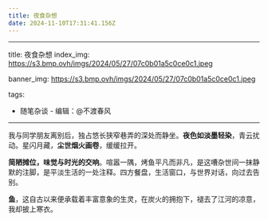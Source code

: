 ```yaml
---
title: 夜食杂想
date: 2024-11-10T17:31:41.156Z
---
```



---
title: 夜食杂想
index_img: https://s3.bmp.ovh/imgs/2024/05/27/07c0b01a5c0ce0c1.jpeg

banner_img: https://s3.bmp.ovh/imgs/2024/05/27/07c0b01a5c0ce0c1.jpeg

tags:                       
   - 随笔杂谈  - 编辑：@不渡春风
---
我与同学朋友离别后，独占悠长狭窄巷弄的深处而静坐。**夜色如淡墨轻染**，青云扰动。星闪月藏，**尘世烟火画卷**，缓缓拉开。

**简陋摊位，味觉与时光的交响**。喧嚣一隅，烤鱼平凡而非凡，是这嘈杂世间一抹静默的注脚，是平淡生活的一处注释。四方餐盘，生活窗口，与世界对话，向过去告别。


**鱼**，这自古以来便承载着丰富意象的生灵，在炭火的拥抱下，褪去了江河的凉意，我却披上寒衣。
